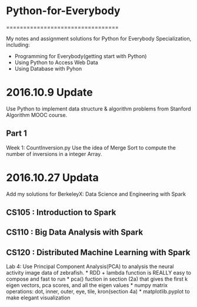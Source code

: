 # Python-for-Everybody
=================================

My notes and assignment solutions for Python for Everybody Specialization, including:

* Programming for Everybody(getting start with Python)
* Using Python to Access Web Data
* Using Database with Pyhon


# 2016.10.9 Update

Use Python to implement data structure & algorithm problems from Stanford Algorithm MOOC course.

## Part 1
Week 1: CountInversion.py
           Use the idea of Merge Sort to compute the number of inversions in a integer Array.

# 2016.10.27 Updata

Add my solutions for BerkeleyX: Data Science and Engineering with Spark

## CS105 : Introduction to Spark

## CS110 : Big Data Analysis with Spark

## CS120 : Distributed Machine Learning with Spark
Lab 4: Use Principal Component Analysis(PCA) to analysis the neural activity image data of zebrafish. 
           * RDD + lambda function is REALLY easy to compose and fast to run
           * pca() fuction in section (2a) that gives the first k eigen vectors, pca scores, and all the eigen values
           * numpy matrix operations: dot, inner, outer, eye, tile, kron(section 4a)
           * matplotlib.pyplot to make elegant visualization
       
